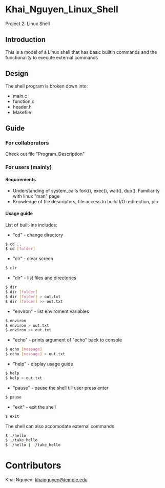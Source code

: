# Khai_Nguyen_Linux_Shell
Project 2: Linux Shell

## Introduction
This is a model of a Linux shell that has basic builtin commands and the functionality to execute external commands

## Design
The shell program is broken down into:
- main.c
- function.c
- header.h
- Makefile

## Guide
### For collaborators
Check out file "Program_Description"

### For users (mainly)

#### Requirements
- Understanding of system_calls fork(), exec(), wait(), dup(). Familiarity with linux "man" page
- Knowledge of file descriptors, file access to build I/O redirection, pip

#### Usage guide 
List of built-ins includes:
- "cd" - change directory
```bash
$ cd ..
$ cd [folder]
```

- "clr" - clear screen
```bash
$ clr
```

- "dir" - list files and directories 
```bash
$ dir
$ dir [folder]
$ dir [folder] > out.txt
$ dir [folder] >> out.txt
```

- "environ" - list enviroment variables
```bash
$ environ 
$ environ > out.txt
$ environ >> out.txt
```
- "echo" - prints argument of "echo" back to console
```bash
$ echo [message]
$ echo [message] > out.txt
```

- "help" - display usage guide
```bash
$ help
$ help > out.txt
```

- "pause" - pause the shell till user press enter
```bash
$ pause
```

- "exit" - exit the shell
```bash
$ exit
```

The shell can also accomodate external commands
```bash
$ ./hello
$ ./take_hello
$ ./hello | ./take_hello
```
# Contributors
Khai Nguyen: khainguyen@temple.edu

